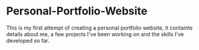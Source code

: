 # Personal-Portfolio-Website
This is my first attempt of creating a personal portfolio website, it containts details about me, a few projects I've been working on and the skills I've developed so far.
